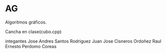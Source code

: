 # AG
Algoritmos gráficos.

Cancha en clase(cubo.cpp)

integantes
  Jose Andres Santos Rodriguez
  Juan Jose Cisneros Ordoñez
  Raul Ernesto Perdomo Coreas
